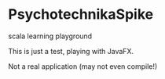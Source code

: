 # PsychotechnikaSpike
scala learning playground

This is just a test, playing with JavaFX. 

Not a real application (may not even compile!)

